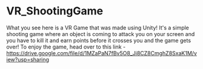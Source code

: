 # VR_ShootingGame
What you see here is a VR Game that was made using Unity! It's a simple shooting game where an object is coming to attack you on your screen and you have to kill it and earn points before it crosses you and the game gets over! To enjoy the game, head over to this link - https://drive.google.com/file/d/1MZaPaN7fBv5O8_Ji8CZ8CmghZ8SxaK1M/view?usp=sharing
